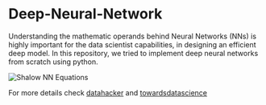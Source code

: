 # Deep-Neural-Network

Understanding the mathematic operands behind Neural Networks (NNs) is highly important for the data scientist capabilities, in designing an efficient deep model. In this repository, we tried to implement deep neural networks from scratch using python.





![Shalow NN Equations](https://user-images.githubusercontent.com/70816680/183021491-7371cc4f-67a0-4b0f-97fe-38962a55c029.png)


For more details check [datahacker](https://datahacker.rs/deep-neural-network-from-scratch-python) and [towardsdatascience](https://towardsdatascience.com/neural-networks-backpropagation-by-dr-lihi-gur-arie-27be67d8fdce)

